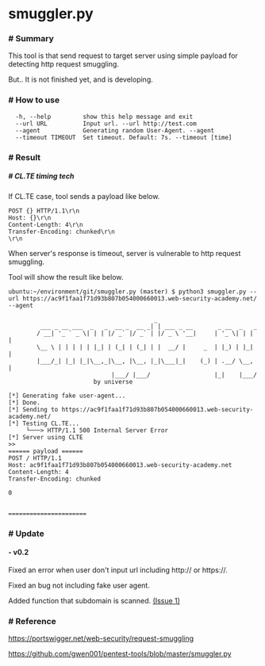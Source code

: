 
# smuggler.py

### # Summary

This tool is that send request to target server using simple payload for detecting http request smuggling.

But.. It is not finished yet, and is developing.


### # How to use

```
  -h, --help         show this help message and exit
  --url URL          Input url. --url http://test.com
  --agent            Generating random User-Agent. --agent
  --timeout TIMEOUT  Set timeout. Default: 7s. --timeout [time]
```


### # Result

##### # CL.TE timing tech
If CL.TE case, tool sends a payload like below.

```
POST {} HTTP/1.1\r\n
Host: {}\r\n
Content-Length: 4\r\n
Transfer-Encoding: chunked\r\n
\r\n
```

When server's response is timeout, server is vulnerable to http request smuggling.

Tool will show the result like below.
```
ubuntu:~/environment/git/smuggler.py (master) $ python3 smuggler.py --url https://ac9f1faa1f71d93b807b054000660013.web-security-academy.net/ --agent

                                         _                             
         ___ _ __ ___  _   _  __ _  __ _| | ___ _ __       _ __  _   _ 
        / __| '_ ` _ \| | | |/ _` |/ _` | |/ _ \ '__|     | '_ \| | | |
        \__ \ | | | | | |_| | (_| | (_| | |  __/ |     _  | |_) | |_| |
        |___/_| |_| |_|\__,_|\__, |\__, |_|\___|_|    (_) | .__/ \__, |
                             |___/ |___/                  |_|    |___/ 
                        by universe 

[*] Generating fake user-agent...
[*] Done.
[*] Sending to https://ac9f1faa1f71d93b807b054000660013.web-security-academy.net/
[*] Testing CL.TE...
     └───> HTTP/1.1 500 Internal Server Error
[*] Server using CLTE
>> 
====== payload ======
POST / HTTP/1.1
Host: ac9f1faa1f71d93b807b054000660013.web-security-academy.net
Content-Length: 4
Transfer-Encoding: chunked

0


======================

```

### # Update

 #### - v0.2

Fixed an error when user don't input url including http:// or https://.

Fixed an bug not including fake user agent.

Added function that subdomain is scanned. [(Issue 1)](https://github.com/Lactea98/smuggler.py/issues/1)

### # Reference 
https://portswigger.net/web-security/request-smuggling

https://github.com/gwen001/pentest-tools/blob/master/smuggler.py
